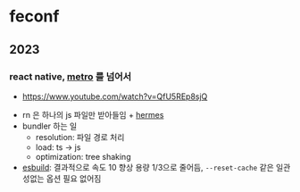 # feconf

## 2023

### react native, [metro](metro) 를 넘어서
+ https://www.youtube.com/watch?v=QfU5REp8sjQ
- rn 은  하나의 js 파일만 받아들임 + [hermes](hermes)
- bundler 하는 일
  - resolution: 파일 경로 처리
  - load: ts -> js
  - optimization: tree shaking
- [esbuild](esbuild): 결과적으로 속도 10 향상 용량 1/3으로 줄어듬, `--reset-cache` 같은 일관성없는 옵션 필요 없어짐
